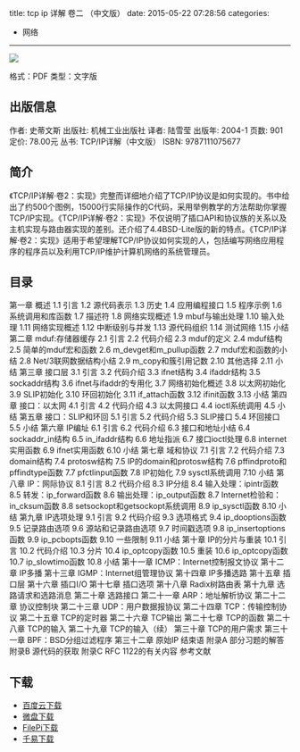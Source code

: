 title: tcp ip 详解 卷二 （中文版）
date: 2015-05-22 07:28:56
categories:
  - 网络
---

![](http://img3.douban.com/lpic/s2414170.jpg)

格式：PDF
类型：文字版

<!--more-->

## 出版信息 ##

作者: 史蒂文斯 
出版社: 机械工业出版社
译者: 陆雪莹 
出版年: 2004-1
页数: 901
定价: 78.00元
丛书: TCP/IP详解（中文版）
ISBN: 9787111075677

## 简介 ##

《TCP/IP详解·卷2：实现》完整而详细地介绍了TCP/IP协议是如何实现的。书中给出了约500个图例，15000行实际操作的C代码，采用举例教学的方法帮助你掌握TCP/IP实现。《TCP/IP详解·卷2：实现》不仅说明了插口API和协议族的关系以及主机实现与路由器实现的差别。还介绍了4.4BSD-Lite版的新的特点。《TCP/IP详解·卷2：实现》适用于希望理解TCP/IP协议如何实现的人，包括编写网络应用程序的程序员以及利用TCP/IP维护计算机网络的系统管理员。

## 目录 ##

第一章 概述
1.1 引言
1.2 源代码表示
1.3 历史
1.4 应用编程接口
1.5 程序示例
1.6 系统调用和库函数
1.7 描述符
1.8 网络实现概述
1.9 mbuf与输出处理
1.10 输入处理
1.11 网络实现概述
1.12 中断级别与并发
1.13 源代码组织
1.14 测试网络
1.15 小结
第二章 mduf:存储器缓存
2.1 引言
2.2 代码介绍
2.3 mduf的定义
2.4 mduf结构
2.5 简单的mduf宏和函数
2.6 m_devget和m_pullup函数
2.7 mduf宏和函数的小结
2.8 Net/3联网数据结构小结
2.9 m_copy和簇引用记数
2.10 其他选择
2.11 小结
第三章 接口层
3.1 引言
3.2 代码介绍
3.3 ifnet结构
3.4 ifaddr结构
3.5 sockaddr结构
3.6 ifnet与ifaddr的专用化
3.7 网络初始化概述
3.8 以太网初始化
3.9 SLIP初始化
3.10 环回初始化
3.11 if_attach函数
3.12 ifinit函数
3.13 小结
第四章 接口：以太网
4.1 引言
4.2 代码介绍
4.3 以太网接口
4.4 ioctl系统调用
4.5 小结
第五章 接口：SLIP和环回
5.1 引言
5.2 代码介绍
5.3 SLIP接口
5.4 环回接口
5.5 小结
第六章 IP编址
6.1 引言
6.2 代码介绍
6.3 接口和地址小结
6.4 sockaddr_in结构
6.5 in_ifaddr结构
6.6 地址指派
6.7 接口ioctl处理
6.8 internet实用函数
6.9 ifnet实用函数
6.10 小结
第七章 域和协议
7.1 引言
7.2 代码介绍
7.3 domain结构
7.4 protosw结构
7.5 IP的domain和protosw结构
7.6 pffindproto和pffindtype函数
7.7 pfctlinput函数
7.8 IP初始化
7.9 sysctl系统调用
7.10 小结
第八章 IP：网际协议
8.1 引言
8.2 代码介绍
8.3 IP分组
8.4 输入处理：ipintr函数
8.5 转发：ip_forward函数
8.6 输出处理：ip_output函数
8.7 Internet检验和：in_cksum函数
8.8 setsockopt和getsockopt系统调用
8.9 ip_sysctl函数
8.10 小结
第九章 IP选项处理
9.1 引言
9.2 代码介绍
9.3 选项格式
9.4 ip_dooptions函数
9.5 记录路由选项
9.6 源站和记录路由选项
9.7 时间戳选项
9.8 ip_insertoptions函数
9.9 ip_pcbopts函数
9.10 一些限制
9.11 小结
第十章 IP的分片与重装
10.1 引言
10.2 代码介绍
10.3 分片
10.4 ip_optcopy函数
10.5 重装
10.6 ip_optcopy函数
10.7 ip_slowtimo函数
10.8 小结
第十一章 ICMP：Internet控制报文协议
第十二章 IP多播
第十三章 IGMP：Internet组管理协议
第十四章 IP多播选路
第十五章 插口层
第十六章 插口I/O
第十七章 插口选项
第十八章 Radix树路由表
第十九章 选路请求和选路消息
第二十章 选路接口
第二十一章 ARP：地址解析协议
第二十二章 协议控制块
第二十三章 UDP：用户数据报协议
第二十四章 TCP：传输控制协议
第二十五章 TCP的定时器
第二十六章 TCP输出
第二十七章 TCP的函数
第二十八章 TCP的输入
第二十九章 TCP的输入（续）
第三十章 TCP的用户需求
第三十一章 BPF：BSD分组过滤程序
第三十二章 原始IP
结束语
附录A 部分习题的解答
附录B 源代码的获取
附录C RFC 1122的有关内容
参考文献

## 下载 ##

+ [百度云下载](http://pan.baidu.com/s/1i3y6vEt)
+ [微盘下载](http://vdisk.weibo.com/s/aADaW4YRFwzrq)
+ [FilePi下载](http://filepi.com/i/oKbrf57)
+ [千易下载](http://1000eb.com/1ggbv)
